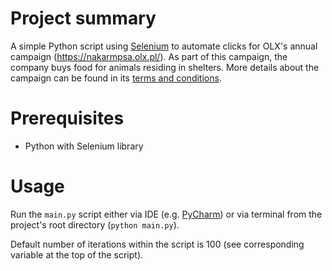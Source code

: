 # Project summary
A simple Python script using [Selenium](https://www.selenium.dev/) to automate clicks for OLX's annual campaign (https://nakarmpsa.olx.pl/).
As part of this campaign, the company buys food for animals residing in shelters.
More details about the campaign can be found in its [terms and conditions](https://nakarmpsa.olx.pl/regulamin/).

# Prerequisites
* Python with Selenium library

# Usage
Run the `main.py` script either via IDE (e.g. [PyCharm](https://www.jetbrains.com/pycharm/)) or via terminal from the 
project's root directory (`python main.py`).

Default number of iterations within the script is 100 (see corresponding variable at the top of the script).